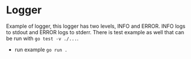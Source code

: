 # Logger

Example of logger, this logger has two levels, INFO and ERROR. INFO logs to stdout and ERROR logs to stderr.
There is test example as well that can be run with `go test -v ./...`.

 - run example `go run .`
